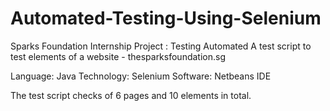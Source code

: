 # Automated-Testing-Using-Selenium
Sparks Foundation Internship Project : Testing Automated
A test script to test elements of a website - thesparksfoundation.sg

Language: Java
Technology: Selenium
Software: Netbeans IDE

The test script checks of 6 pages and 10 elements in total.
